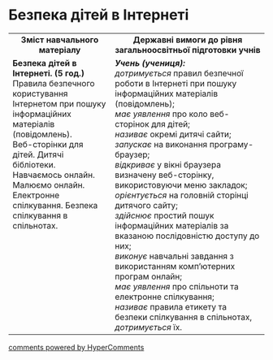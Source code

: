 <div id="hypercomments_widget" class="js-hypercomments-widget invisible"></div>

Безпека дітей в Інтернеті
=============================================

<table>
  <tr>
    <td width="40%" align="center"><b>Зміст навчального матеріалу<b></td>
    <td width="60%" align="center"><b>Державні вимоги до рівня загальноосвітньої підготовки учнів</b></td>
  </tr>
  <tr>
    <td width="40%" style="vertical-align:top !important;">
    <b>Безпека дітей в Інтернеті. (5 год.)</b><br>
    Правила безпечного користування Інтернетом при пошуку інформаційних матеріалів (повідомлень).<br>
    Веб-сторінки для дітей. Дитячі бібліотеки. Навчаємось онлайн. Малюємо онлайн.<br>
    Електронне спілкування. Безпека спілкування в спільнотах.
    </td>
    <td width="60%" style="vertical-align:top !important;">
    <i><b>Учень (учениця):</b></i><br>
  <i>дотримується</i> правил безпечної роботи в Інтернеті при пошуку інформаційних матеріалів (повідомлень);<br>
  <i>має уявлення</i> про коло веб-сторінок для дітей;<br>
  <i>називає</i> окремі дитячі сайти;<br>
  <i>запускає</i> на виконання програму-браузер;<br>
  <i>відкриває</i> у вікні браузера визначену веб-сторінку, використовуючи меню закладок;<br>
  <i>орієнтується</i> на головній сторінці дитячого сайту;<br>
  <i>здійснює</i> простий пошук інформаційних матеріалів за вказаною послідовністю доступу до них;<br>
  <i>виконує</i> навчальні завдання з використанням комп’ютерних програм онлайн;<br>
  <i>має уявлення</i> про спільноти та електронне спілкування;<br>
  <i>називає</i> правила етикету та безпеки спілкування в спільнотах, <i>дотримується</i> їх.
	</td>
  </tr>
</table>

<div class="js-hypercomments-container">
<a href="http://hypercomments.com" class="hc-link" title="comments widget">comments powered by HyperComments</a>
</div>
